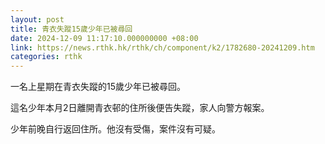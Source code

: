 ```yaml
---
layout: post
title: 青衣失蹤15歲少年已被尋回
date: 2024-12-09 11:17:10.000000000 +08:00
link: https://news.rthk.hk/rthk/ch/component/k2/1782680-20241209.htm
categories: rthk
---
```


一名上星期在青衣失蹤的15歲少年已被尋回。

這名少年本月2日離開青衣邨的住所後便告失蹤，家人向警方報案。

少年前晚自行返回住所。他沒有受傷，案件沒有可疑。
